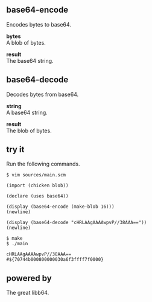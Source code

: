 base64-encode
-------------
Encodes bytes to base64.

__bytes__  
A blob of bytes.

__result__  
The base64 string.

base64-decode
-------------
Decodes bytes from base64.

__string__  
A base64 string.

__result__  
The blob of bytes.

try it
------
Run the following commands.

    $ vim sources/main.scm

    (import (chicken blob))

    (declare (uses base64))

    (display (base64-encode (make-blob 16)))
    (newline)

    (display (base64-decode "cHRLAAgAAAAwpvP//38AAA=="))
    (newline)

    $ make
    $ ./main

    cHRLAAgAAAAwpvP//38AAA==
    #${70744b000800000030a6f3ffff7f0000}

powered by
----------
The great libb64.
